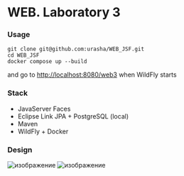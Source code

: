 # WEB. Laboratory 3

### Usage
```
git clone git@github.com:urasha/WEB_JSF.git
cd WEB_JSF
docker compose up --build
```
and go to [http://localhost:8080/web3](http://localhost:8080/web3/) when WildFly starts

### Stack
- JavaServer Faces
- Eclipse Link JPA + PostgreSQL (local)
- Maven
- WildFly + Docker
     
### Design
![изображение](https://github.com/user-attachments/assets/6047359e-12fd-4cb6-b1b0-1c9289013f4c)
![изображение](https://github.com/user-attachments/assets/75a7f2a9-5f01-412f-9444-713666424ace)
